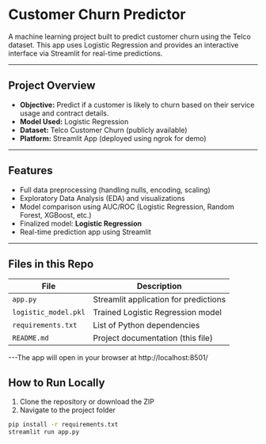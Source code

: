 # Customer Churn Predictor

A machine learning project built to predict customer churn using the Telco dataset. This app uses Logistic Regression and provides an interactive interface via Streamlit for real-time predictions.

---

## Project Overview

- **Objective:** Predict if a customer is likely to churn based on their service usage and contract details.
- **Model Used:** Logistic Regression
- **Dataset:** Telco Customer Churn (publicly available)
- **Platform:** Streamlit App (deployed using ngrok for demo)

---

## Features

- Full data preprocessing (handling nulls, encoding, scaling)
- Exploratory Data Analysis (EDA) and visualizations
- Model comparison using AUC/ROC (Logistic Regression, Random Forest, XGBoost, etc.)
- Finalized model: **Logistic Regression**
- Real-time prediction app using Streamlit

---

##  Files in this Repo

| File | Description |
|------|-------------|
| `app.py` | Streamlit application for predictions |
| `logistic_model.pkl` | Trained Logistic Regression model |
| `requirements.txt` | List of Python dependencies |
| `README.md` | Project documentation (this file) |

---The app will open in your browser at http://localhost:8501/

##  How to Run Locally

1. Clone the repository or download the ZIP
2. Navigate to the project folder

```bash
pip install -r requirements.txt
streamlit run app.py
